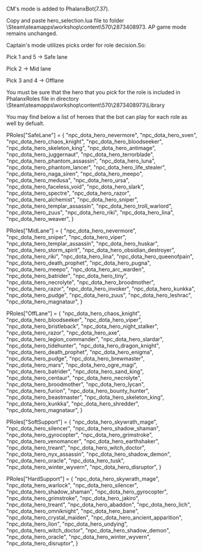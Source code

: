 CM's mode is added to PhalanxBot(7.37).

Copy and paste hero_selection.lua file to folder \Steam\steamapps\workshop\content\570\2873408973. AP game mode remains unchanged.

Captain's mode utilizes picks order for role decision.So:

Pick 1 and 5 -> Safe lane

Pick 2 -> Mid lane

Pick 3 and 4 -> Offlane

You must be sure that the hero that you pick for the role is included in PhalanxRoles file in directory \Steam\steamapps\workshop\content\570\2873408973\Library

You may find below a list of heroes that the bot can play for each role as well by defualt.

PRoles["SafeLane"] = {
	"npc_dota_hero_nevermore",
	"npc_dota_hero_sven",
	"npc_dota_hero_chaos_knight",
	"npc_dota_hero_bloodseeker",
	"npc_dota_hero_skeleton_king",
	"npc_dota_hero_antimage",
	"npc_dota_hero_juggernaut",
	"npc_dota_hero_terrorblade",
	"npc_dota_hero_phantom_assassin",
	"npc_dota_hero_luna",
	"npc_dota_hero_phantom_lancer",
	"npc_dota_hero_life_stealer",
	"npc_dota_hero_naga_siren",
	"npc_dota_hero_meepo",
	"npc_dota_hero_medusa",
	"npc_dota_hero_ursa",
	"npc_dota_hero_faceless_void",
	"npc_dota_hero_slark",
	"npc_dota_hero_spectre",
	"npc_dota_hero_razor",
	"npc_dota_hero_alchemist",
	"npc_dota_hero_sniper",
	"npc_dota_hero_templar_assassin",
	"npc_dota_hero_troll_warlord",
	"npc_dota_hero_zuus",
	"npc_dota_hero_riki",
	"npc_dota_hero_lina",
	"npc_dota_hero_weaver",
}

PRoles["MidLane"] = {
	"npc_dota_hero_nevermore",
	"npc_dota_hero_sniper",
	"npc_dota_hero_viper",
	"npc_dota_hero_templar_assassin",
	"npc_dota_hero_huskar",
	"npc_dota_hero_storm_spirit",
	"npc_dota_hero_obsidian_destroyer",
	"npc_dota_hero_riki",
	"npc_dota_hero_lina",
	"npc_dota_hero_queenofpain",
	"npc_dota_hero_death_prophet",
	"npc_dota_hero_pugna",
	"npc_dota_hero_meepo",
	"npc_dota_hero_arc_warden",
	"npc_dota_hero_batrider",
	"npc_dota_hero_tiny",
	"npc_dota_hero_necrolyte",
	"npc_dota_hero_broodmother",
	"npc_dota_hero_razor",
	"npc_dota_hero_invoker",
	"npc_dota_hero_kunkka",
	"npc_dota_hero_pudge",
	"npc_dota_hero_zuus",
	"npc_dota_hero_leshrac",
	"npc_dota_hero_magnataur",
}

PRoles["OffLane"] = {
	"npc_dota_hero_chaos_knight",
	"npc_dota_hero_bloodseeker",
	"npc_dota_hero_viper",
	"npc_dota_hero_bristleback",
	"npc_dota_hero_night_stalker",
	"npc_dota_hero_razor",
	"npc_dota_hero_axe",
	"npc_dota_hero_legion_commander",
	"npc_dota_hero_slardar",
	"npc_dota_hero_tidehunter",
	"npc_dota_hero_dragon_knight",
	"npc_dota_hero_death_prophet",
	"npc_dota_hero_enigma",
	"npc_dota_hero_pudge",
	"npc_dota_hero_brewmaster",
	"npc_dota_hero_mars",
	"npc_dota_hero_ogre_magi",
	"npc_dota_hero_batrider",
	"npc_dota_hero_sand_king",
	"npc_dota_hero_centaur",
	"npc_dota_hero_necrolyte",
	"npc_dota_hero_broodmother",
	"npc_dota_hero_lycan",
	"npc_dota_hero_furion",
	"npc_dota_hero_bounty_hunter",
	"npc_dota_hero_beastmaster",
	"npc_dota_hero_skeleton_king",
	"npc_dota_hero_kunkka",
	"npc_dota_hero_shredder",
	"npc_dota_hero_magnataur",
}

PRoles["SoftSupport"] = {
	"npc_dota_hero_skywrath_mage",
	"npc_dota_hero_silencer",
	"npc_dota_hero_shadow_shaman",
	"npc_dota_hero_gyrocopter",
	"npc_dota_hero_grimstroke",
	"npc_dota_hero_venomancer",
	"npc_dota_hero_earthshaker",
	"npc_dota_hero_treant",
	"npc_dota_hero_witch_doctor",
	"npc_dota_hero_nyx_assassin",
	"npc_dota_hero_shadow_demon",
	"npc_dota_hero_oracle",
	"npc_dota_hero_tusk",
	"npc_dota_hero_winter_wyvern",
	"npc_dota_hero_disruptor",
}

PRoles["HardSupport"] = {
	"npc_dota_hero_skywrath_mage",
	"npc_dota_hero_warlock",
	"npc_dota_hero_silencer",
	"npc_dota_hero_shadow_shaman",
	"npc_dota_hero_gyrocopter",
	"npc_dota_hero_grimstroke",
	"npc_dota_hero_jakiro",
	"npc_dota_hero_treant",
	"npc_dota_hero_abaddon",
	"npc_dota_hero_lich",
	"npc_dota_hero_omniknight",
	"npc_dota_hero_bane",
	"npc_dota_hero_crystal_maiden",
	"npc_dota_hero_ancient_apparition",
	"npc_dota_hero_lion",
	"npc_dota_hero_undying",
	"npc_dota_hero_witch_doctor",
	"npc_dota_hero_shadow_demon",
	"npc_dota_hero_oracle",
	"npc_dota_hero_winter_wyvern",
	"npc_dota_hero_disruptor",
}
